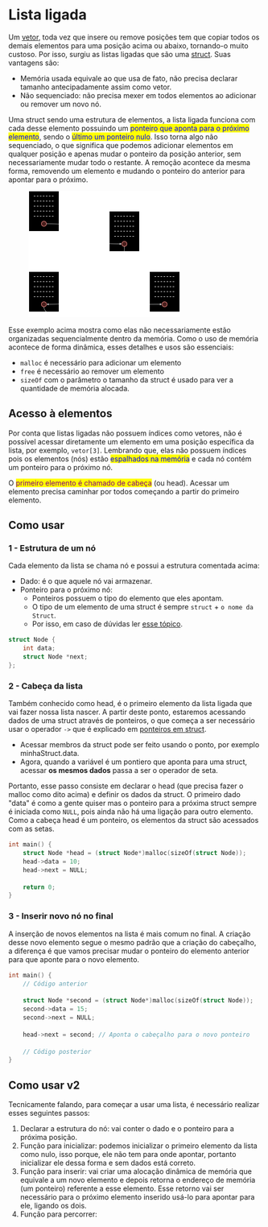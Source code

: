 # Lista ligada

Um [vetor](vetores-e-matrizes.md), toda vez que insere ou remove posições tem que copiar todos os demais elementos para uma posição acima ou abaixo, tornando-o muito custoso. Por isso, surgiu as listas ligadas que são uma [struct](struct.md). Suas vantagens são:

* Memória usada equivale ao que usa de fato, não precisa declarar tamanho antecipadamente assim como vetor.
* Não sequenciado: não precisa mexer em todos elementos ao adicionar ou remover um novo nó.

Uma struct sendo uma estrutura de elementos, a lista ligada funciona com cada desse elemento possuindo um <mark style="color:blue;">ponteiro que aponta para o próximo elemento</mark>, sendo o <mark style="color:blue;">último um ponteiro nulo</mark>. Isso torna algo não sequenciado, o que significa que podemos adicionar elementos em qualquer posição e apenas mudar o ponteiro da posição anterior, sem necessariamente mudar todo o restante. A remoção acontece da mesma forma, removendo um elemento e mudando o ponteiro do anterior para apontar para o próximo.

<figure><img src="../../.gitbook/assets/image (1) (1).png" alt=""><figcaption></figcaption></figure>

Esse exemplo acima mostra como elas não necessariamente estão organizadas sequencialmente dentro da memória. Como o uso de memória acontece de forma dinâmica, esses detalhes e usos são essenciais:

* `malloc` é necessário para adicionar um elemento
* `free` é necessário ao remover um elemento
* `sizeOf` com o parâmetro o tamanho da struct é usado para ver a quantidade de memória alocada.

## Acesso à elementos

Por conta que listas ligadas não possuem índices como vetores, não é possível acessar diretamente um elemento em uma posição específica da lista, por exemplo, `vetor[3]`. Lembrando que, elas não possuem índices pois os elementos (nós) estão <mark style="color:blue;">espalhados na memória</mark> e cada nó contém um ponteiro para o próximo nó.

O <mark style="color:purple;">primeiro elemento é chamado de cabeça</mark> (ou head). Acessar um elemento precisa caminhar por todos começando a partir do primeiro elemento.

## Como usar

### 1 - Estrutura de um nó

Cada elemento da lista se chama nó e possui a estrutura comentada acima:

* Dado: é o que aquele nó vai armazenar.
* Ponteiro para o próximo nó:
  * Ponteiros possuem o tipo do elemento que eles apontam.
  * O tipo de um elemento de uma struct é sempre `struct` + `o nome da Struct`.
  * Por isso, em caso de dúvidas ler [esse tópico](struct.md).

```c
struct Node {
    int data;
    struct Node *next;
};
```

### 2 - Cabeça da lista

Também conhecido como head, é o primeiro elemento da lista ligada que vai fazer nossa lista nascer. A partir deste ponto, estaremos acessando dados de uma struct através de ponteiros, o que começa a ser necessário usar o operador `->` que é explicado em [ponteiros em struct](struct.md#ponteiros-em-struct).

* Acessar membros da struct pode ser feito usando o ponto, por exemplo minhaStruct.data.
* Agora, quando a variável é um pontiero que aponta para uma struct, acessar **os mesmos dados** passa a ser o operador de seta.

Portanto, esse passo consiste em declarar o head (que precisa fazer o malloc como dito acima) e definir os dados da struct. O primeiro dado "data" é como a gente quiser mas o ponteiro para a próxima struct sempre é iniciada como `NULL`, pois ainda não há uma ligação para outro elemento. Como a cabeça head é um ponteiro, os elementos da struct são acessados com as setas.

```c
int main() {
    struct Node *head = (struct Node*)malloc(sizeOf(struct Node));
    head->data = 10;
    head->next = NULL;

    return 0;
}
```

### 3 - Inserir novo nó no final

A inserção de novos elementos na lista é mais comum no final. A criação desse novo elemento segue o mesmo padrão que a criação do cabeçalho, a diferença é que vamos precisar mudar o ponteiro do elemento anterior para que aponte para o novo elemento.

```c
int main() {
    // Código anterior

    struct Node *second = (struct Node*)malloc(sizeOf(struct Node));
    second->data = 15;
    second->next = NULL;

    head->next = second; // Aponta o cabeçalho para o novo ponteiro

    // Código posterior
}
```







## Como usar v2

Tecnicamente falando, para começar a usar uma lista, é necessário realizar esses seguintes passos:

1. Declarar a estrutura do nó: vai conter o dado e o ponteiro para a próxima posição.
2. Função para inicializar: podemos inicializar o primeiro elemento da lista como nulo, isso porque, ele não tem para onde apontar, portanto inicializar ele dessa forma e sem dados está correto.
3. Função para inserir: vai criar uma alocação dinâmica de memória que equivale a um novo elemento e depois retorna o endereço de memória (um ponteiro) referente a esse elemento. Esse retorno vai ser necessário para o próximo elemento inserido usá-lo para apontar para ele, ligando os dois.
4. Função para percorrer:&#x20;

